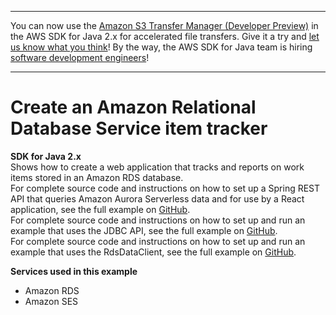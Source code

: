 --------

You can now use the [Amazon S3 Transfer Manager \(Developer Preview\)](https://bit.ly/2WQebiP) in the AWS SDK for Java 2\.x for accelerated file transfers\. Give it a try and [let us know what you think](https://bit.ly/3zT1YYM)\! By the way, the AWS SDK for Java team is hiring [software development engineers](https://github.com/aws/aws-sdk-java-v2/issues/3156)\!

--------

# Create an Amazon Relational Database Service item tracker<a name="cross_RDSDataTracker_java_topic"></a>

**SDK for Java 2\.x**  
 Shows how to create a web application that tracks and reports on work items stored in an Amazon RDS database\.   
 For complete source code and instructions on how to set up a Spring REST API that queries Amazon Aurora Serverless data and for use by a React application, see the full example on [GitHub](https://github.com/awsdocs/aws-doc-sdk-examples/tree/main/javav2/usecases/Creating_Spring_RDS_%20Rest)\.   
 For complete source code and instructions on how to set up and run an example that uses the JDBC API, see the full example on [GitHub](https://github.com/awsdocs/aws-doc-sdk-examples/tree/main/javav2/usecases/Creating_rds_item_tracker)\.   
 For complete source code and instructions on how to set up and run an example that uses the RdsDataClient, see the full example on [GitHub](https://github.com/awsdocs/aws-doc-sdk-examples/tree/main/javav2/usecases/Creating_serverless_aurora_app)\.   

**Services used in this example**
+ Amazon RDS
+ Amazon SES